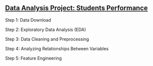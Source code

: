 ## [Data Analysis Project: Students Performance](https://github.com/muatr/Python-Tasks/blob/main/Data-Analysis-Project/DataAnalysisProject.ipynb)

Step 1: Data Download

Step 2: Exploratory Data Analysis (EDA)

Step 3: Data Cleaning and Preprocessing

Step 4: Analyzing Relationships Between Variables

Step 5: Feature Engineering
